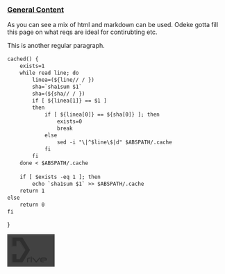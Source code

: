   <div class="wide">
    <h3><a href="#">General Content</a></h3>
    <p>As you can see a mix of html and markdown can be used. Odeke gotta fill this page on what reqs are ideal for contirubting etc.</p>

This is another regular paragraph.

    cached() {
        exists=1
        while read line; do
            linea=(${line// / })
            sha=`sha1sum $1`
            sha=(${sha// / })
            if [ ${linea[1]} == $1 ]
            then
                if [ ${linea[0]} == ${sha[0]} ]; then
                    exists=0
                    break
                else
                    sed -i "\|^$line\$|d" $ABSPATH/.cache
                fi
            fi
        done < $ABSPATH/.cache

        if [ $exists -eq 1 ]; then
            echo `sha1sum $1` >> $ABSPATH/.cache
        return 1
    else
        return 0
    fi
}


![Alt text](assests/logo9000.png "alt title")



<script src="https://gist.github.com/shaggytwodope/5462663.js"></script>
  </div>

